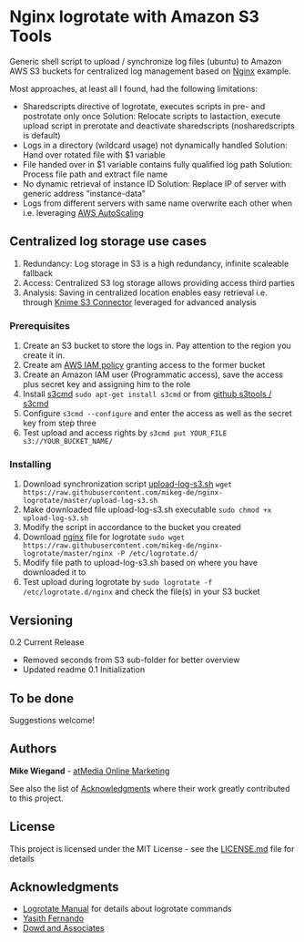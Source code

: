 # Nginx logrotate with Amazon S3 Tools
Generic shell script to upload / synchronize log files (ubuntu) to Amazon AWS S3 buckets for centralized log management based on [Nginx](https://www.digitalocean.com/community/tutorials/how-to-configure-logging-and-log-rotation-in-nginx-on-an-ubuntu-vps) example.

Most approaches, at least all I found, had the following limitations:
* Sharedscripts directive of logrotate, executes scripts in pre- and postrotate only once
Solution: Relocate scripts to lastaction, execute upload script in prerotate and deactivate sharedscripts (nosharedscripts is default)
* Logs in a directory (wildcard usage) not dynamically handled
Solution: Hand over rotated file with $1 variable
* File handed over in $1 variable contains fully qualified log path
Solution: Process file path and extract file name
* No dynamic retrieval of instance ID
Solution: Replace IP of server with generic address "instance-data"
* Logs from different servers with same name overwrite each other when i.e. leveraging [AWS AutoScaling](https://aws.amazon.com/de/autoscaling/)

## Centralized log storage use cases
1. Redundancy: Log storage in S3 is a high redundancy, infinite scaleable fallback
2. Access: Centralized S3 log storage allows providing access third parties
3. Analysis: Saving in centralized location enables easy retrieval i.e. through [Knime S3 Connector](https://www.knime.com/nodeguide/data-access/zip-and-remote-files/amazon-s3-remote-file-example) leveraged for advanced analysis

### Prerequisites
1. Create an S3 bucket to store the logs in. Pay attention to the region you create it in.
2. Create am [AWS IAM policy](https://docs.aws.amazon.com/AmazonS3/latest/dev/example-policies-s3.html#iam-policy-ex0) granting access to the former bucket
3. Create an Amazon IAM user (Programmatic access), save the access plus secret key and assigning him to the role
4. Install [s3cmd](https://github.com/s3tools/s3cmd) `sudo apt-get install s3cmd` or from [github s3tools / s3cmd](https://github.com/s3tools/s3cmd)
5. Configure `s3cmd --configure` and enter the access as well as the secret key from step three
6. Test upload and access rights by `s3cmd put YOUR_FILE s3://YOUR_BUCKET_NAME/`

### Installing
1. Download synchronization script [upload-log-s3.sh](https://raw.githubusercontent.com/mikeg-de/nginx-logrotate/master/upload-log-s3.sh) `wget https://raw.githubusercontent.com/mikeg-de/nginx-logrotate/master/upload-log-s3.sh`
2. Make downloaded file upload-log-s3.sh executable `sudo chmod +x upload-log-s3.sh`
3. Modify the script in accordance to the bucket you created
4. Download [nginx](https://raw.githubusercontent.com/mikeg-de/nginx-logrotate/master/nginx) file for logrotate `sudo wget https://raw.githubusercontent.com/mikeg-de/nginx-logrotate/master/nginx -P /etc/logrotate.d/`
5. Modify file path to upload-log-s3.sh based on where you have downloaded it to
6. Test upload during logrotate by `sudo logrotate -f /etc/logrotate.d/nginx` and check the file(s) in your S3 bucket

## Versioning
0.2 Current Release
* Removed seconds from S3 sub-folder for better overview
* Updated readme
0.1 Initialization

## To be done ##
Suggestions welcome!

## Authors
**Mike Wiegand** - [atMedia Online Marketing](https://atmedia-marketing.com)

See also the list of [Acknowledgments](#Acknowledgments) where their work greatly contributed to this project.

## License
This project is licensed under the MIT License - see the [LICENSE.md](LICENSE.md) file for details

## Acknowledgments
* [Logrotate Manual](https://linuxconfig.org/logrotate-8-manual-page) for details about logrotate commands
* [Yasith Fernando](http://ghost.thekindof.me/setting-up-centralized-logging-to-s3-with-logrotated/)
* [Dowd and Associates](http://www.dowdandassociates.com/blog/content/howto-rotate-logs-to-s3/)
